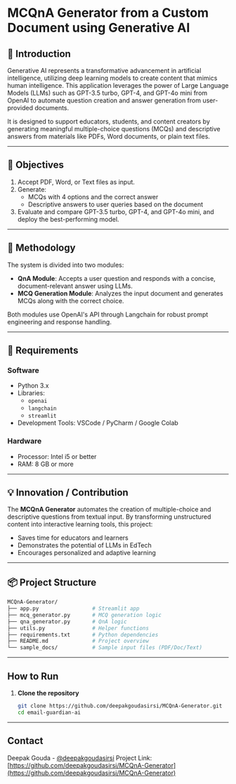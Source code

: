 # MCQnA Generator from a Custom Document using Generative AI

## 📘 Introduction

Generative AI represents a transformative advancement in artificial intelligence, utilizing deep learning models to create content that mimics human intelligence. This application leverages the power of Large Language Models (LLMs) such as GPT-3.5 turbo, GPT-4, and GPT-4o mini from OpenAI to automate question creation and answer generation from user-provided documents.

It is designed to support educators, students, and content creators by generating meaningful multiple-choice questions (MCQs) and descriptive answers from materials like PDFs, Word documents, or plain text files.

---

## 🎯 Objectives

1. Accept PDF, Word, or Text files as input.
2. Generate:
   - MCQs with 4 options and the correct answer
   - Descriptive answers to user queries based on the document
3. Evaluate and compare GPT-3.5 turbo, GPT-4, and GPT-4o mini, and deploy the best-performing model.

---

## 🧠 Methodology

The system is divided into two modules:

- **QnA Module**: Accepts a user question and responds with a concise, document-relevant answer using LLMs.
- **MCQ Generation Module**: Analyzes the input document and generates MCQs along with the correct choice.

Both modules use OpenAI's API through Langchain for robust prompt engineering and response handling.

---

## 🧰 Requirements

### Software

- Python 3.x
- Libraries:
  - `openai`
  - `langchain`
  - `streamlit`
- Development Tools: VSCode / PyCharm / Google Colab

### Hardware

- Processor: Intel i5 or better
- RAM: 8 GB or more

---

## 💡 Innovation / Contribution

The **MCQnA Generator** automates the creation of multiple-choice and descriptive questions from textual input. By transforming unstructured content into interactive learning tools, this project:

- Saves time for educators and learners
- Demonstrates the potential of LLMs in EdTech
- Encourages personalized and adaptive learning

---

## 📦 Project Structure

```bash
MCQnA-Generator/
├── app.py                 # Streamlit app
├── mcq_generator.py       # MCQ generation logic
├── qna_generator.py       # QnA logic
├── utils.py               # Helper functions
├── requirements.txt       # Python dependencies
├── README.md              # Project overview
└── sample_docs/           # Sample input files (PDF/Doc/Text)

```
---

## How to Run

1. **Clone the repository**
   ```bash
   git clone https://github.com/deepakgoudasirsi/MCQnA-Generator.git
   cd email-guardian-ai
   ```
---

## Contact
Deepak Gouda - [@deepakgoudasirsi](https://github.com/deepakgoudasirsi)
Project Link: [https://github.com/deepakgoudasirsi/MCQnA-Generator](https://github.com/deepakgoudasirsi/MCQnA-Generator)
